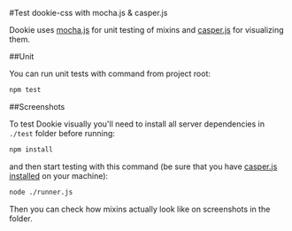 #Test dookie-css with mocha.js & casper.js

Dookie uses [mocha.js](http://visionmedia.github.io/mocha) for unit testing of mixins and [casper.js](https://github.com/n1k0/casperjs/) for visualizing them.

##Unit

You can run unit tests with command from project root:

```bash
npm test
```

##Screenshots

To test Dookie visually you'll need to install all server dependencies in ``./test`` folder before running:

```bash
npm install
```

and then start testing with this command (be sure that you have [casper.js installed](http://casperjs.org/installation.html) on your machine):

```bash
node ./runner.js
```

Then you can check how mixins actually look like on screenshots in the folder.
